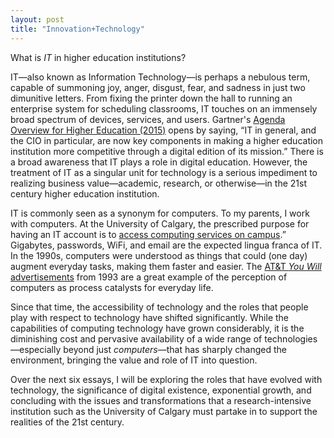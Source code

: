 ```yaml
---
layout: post
title: "Innovation+Technology"
---
```


What is *IT* in higher education institutions?

IT—also known as Information Technology—is perhaps a nebulous term, capable of summoning joy, anger, disgust, fear, and sadness in just two dimunitive letters. From fixing the printer down the hall to running an enterprise system for scheduling classrooms, IT touches on an immensely broad spectrum of devices, services, and users. Gartner's [Agenda Overview for Higher Education (2015)](http://www.gartner.com/document/2957119) opens by saying, “IT in general, and the CIO in particular, are now key components in making a higher education institution more competitive through a digital edition of its mission.” There is a broad awareness that IT plays a role in digital education. However, the treatment of IT as a singular unit for technology is a serious impediment to realizing business value—academic, research, or otherwise—in the 21st century higher education institution.

IT is commonly seen as a synonym for computers. To my parents, I work with computers. At the University of Calgary, the prescribed purpose for having an IT account is to [access computing services on campus](http://www.ucalgary.ca/it/services/it-account).” Gigabytes, passwords, WiFi, and email are the expected lingua franca of IT. In the 1990s, computers were understood as things that could (one day) augment everyday tasks, making them faster and easier. The [AT&T *You Will* advertisements](http://www.businessinsider.com/att-predicted-the-future-in-these-1993-ads-2013-5?op=1) from 1993 are a great example of the perception of computers as process catalysts for everyday life.

Since that time, the accessibility of technology and the roles that people play with respect to technology have shifted significantly. While the capabilities of computing technology have grown considerably, it is the diminishing cost and pervasive availability of a wide range of technologies—especially beyond just *computers*—that has sharply changed the environment, bringing the value and role of IT into question.

Over the next six essays, I will be exploring the roles that have evolved with technology, the significance of digital existence, exponential growth, and concluding with the issues and transformations that a research-intensive institution such as the University of Calgary must partake in to support the realities of the 21st century.